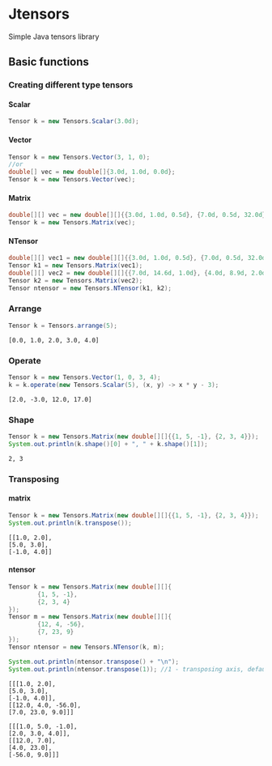 # Jtensors
Simple Java tensors library

## Basic functions
### Creating different type tensors
#### Scalar
```java
Tensor k = new Tensors.Scalar(3.0d);
```
#### Vector
```java
Tensor k = new Tensors.Vector(3, 1, 0);
//or
double[] vec = new double[]{3.0d, 1.0d, 0.0d};
Tensor k = new Tensors.Vector(vec);
```
#### Matrix
```java
double[][] vec = new double[][]{{3.0d, 1.0d, 0.5d}, {7.0d, 0.5d, 32.0d}};
Tensor k = new Tensors.Matrix(vec);
```
#### NTensor
```java
double[][] vec1 = new double[][]{{3.0d, 1.0d, 0.5d}, {7.0d, 0.5d, 32.0d}};
Tensor k1 = new Tensors.Matrix(vec1);
double[][] vec2 = new double[][]{{7.0d, 14.6d, 1.0d}, {4.0d, 8.9d, 2.0d}};
Tensor k2 = new Tensors.Matrix(vec2);
Tensor ntensor = new Tensors.NTensor(k1, k2);
```
### Arrange
```java
Tensor k = Tensors.arrange(5);
```
```
[0.0, 1.0, 2.0, 3.0, 4.0]
```
### Operate
```java
Tensor k = new Tensors.Vector(1, 0, 3, 4);
k = k.operate(new Tensors.Scalar(5), (x, y) -> x * y - 3);
```
```
[2.0, -3.0, 12.0, 17.0]
```
### Shape
```java
Tensor k = new Tensors.Matrix(new double[][]{{1, 5, -1}, {2, 3, 4}});
System.out.println(k.shape()[0] + ", " + k.shape()[1]);
```
```
2, 3
```
### Transposing
#### matrix
```java
Tensor k = new Tensors.Matrix(new double[][]{{1, 5, -1}, {2, 3, 4}});
System.out.println(k.transpose());
```
```
[[1.0, 2.0],
[5.0, 3.0],
[-1.0, 4.0]]
```
#### ntensor
```java
Tensor k = new Tensors.Matrix(new double[][]{
        {1, 5, -1}, 
        {2, 3, 4}
});
Tensor m = new Tensors.Matrix(new double[][]{
        {12, 4, -56}, 
        {7, 23, 9}
});
Tensor ntensor = new Tensors.NTensor(k, m);

System.out.println(ntensor.transpose() + "\n");
System.out.println(ntensor.transpose(1)); //1 - transposing axis, default - 0
```
```
[[[1.0, 2.0],
[5.0, 3.0],
[-1.0, 4.0]],
[[12.0, 4.0, -56.0],
[7.0, 23.0, 9.0]]]

[[[1.0, 5.0, -1.0],
[2.0, 3.0, 4.0]],
[[12.0, 7.0],
[4.0, 23.0],
[-56.0, 9.0]]]
```
